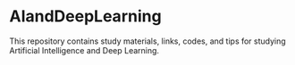 # AIandDeepLearning
This repository contains study materials, links, codes, and tips for studying Artificial Intelligence and Deep Learning.
